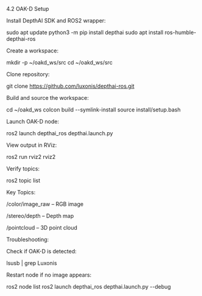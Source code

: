 4.2 OAK-D Setup

Install DepthAI SDK and ROS2 wrapper:

sudo apt update
python3 -m pip install depthai
sudo apt install ros-humble-depthai-ros

Create a workspace:

mkdir -p ~/oakd_ws/src
cd ~/oakd_ws/src

Clone repository:

git clone https://github.com/luxonis/depthai-ros.git

Build and source the workspace:

cd ~/oakd_ws
colcon build --symlink-install
source install/setup.bash

Launch OAK-D node:

ros2 launch depthai_ros depthai.launch.py

View output in RViz:

ros2 run rviz2 rviz2

Verify topics:

ros2 topic list

Key Topics:

/color/image_raw – RGB image

/stereo/depth – Depth map

/pointcloud – 3D point cloud

Troubleshooting:

Check if OAK-D is detected:

lsusb | grep Luxonis

Restart node if no image appears:

ros2 node list
ros2 launch depthai_ros depthai.launch.py --debug

